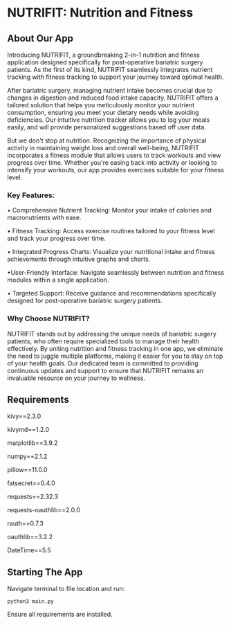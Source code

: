 # NUTRIFIT: Nutrition and Fitness
## About Our App
Introducing NUTRIFIT, a groundbreaking 2-in-1 nutrition and fitness application designed specifically for post-operative bariatric surgery patients. As the first of its kind, NUTRIFIT seamlessly integrates  nutrient tracking with fitness tracking to support your journey toward optimal health.

After bariatric surgery, managing nutrient intake becomes crucial due to changes in digestion and reduced food intake capacity. NUTRIFIT offers a tailored solution that helps you meticulously monitor your nutrient consumption, ensuring you meet your dietary needs while avoiding deficiencies. Our intuitive nutrition tracker allows you to log your meals easily, and will provide personalized suggestions based off user data.

But we don't stop at nutrition. Recognizing the importance of physical activity in maintaining weight loss and overall well-being, NUTRIFIT incorporates a fitness module that allows users to track workouts and view progress over time. Whether you're easing back into activity or looking to intensify your workouts, our app provides exercises suitable for your fitness level.

### Key Features:

• Comprehensive Nutrient Tracking: Monitor your intake of calories and macronutrients with ease.

• Fitness Tracking: Access exercise routines tailored to your fitness level and track your progress over time.

• Integrated Progress Charts: Visualize your nutritional intake and fitness achievements through intuitive graphs and charts.

•User-Friendly Interface: Navigate seamlessly between nutrition and fitness modules within a single application.

• Targeted Support: Receive guidance and recommendations specifically designed for post-operative bariatric surgery patients.

### Why Choose NUTRIFIT?

NUTRIFIT stands out by addressing the unique needs of bariatric surgery patients, who often require specialized tools to manage their health effectively. By uniting nutrition and fitness tracking in one app, we eliminate the need to juggle multiple platforms, making it easier for you to stay on top of your health goals. Our dedicated team is committed to providing continuous updates and support to ensure that NUTRIFIT remains an invaluable resource on your journey to wellness.

## Requirements
kivy==2.3.0

kivymd==1.2.0

matplotlib==3.9.2

numpy==2.1.2

pillow==11.0.0

fatsecret==0.4.0

requests==2.32.3

requests-oauthlib==2.0.0

rauth==0.7.3

oauthlib==3.2.2

DateTime==5.5

## Starting The App
Navigate terminal to file location and run:

```python3 main.py```

Ensure all requirements are installed.